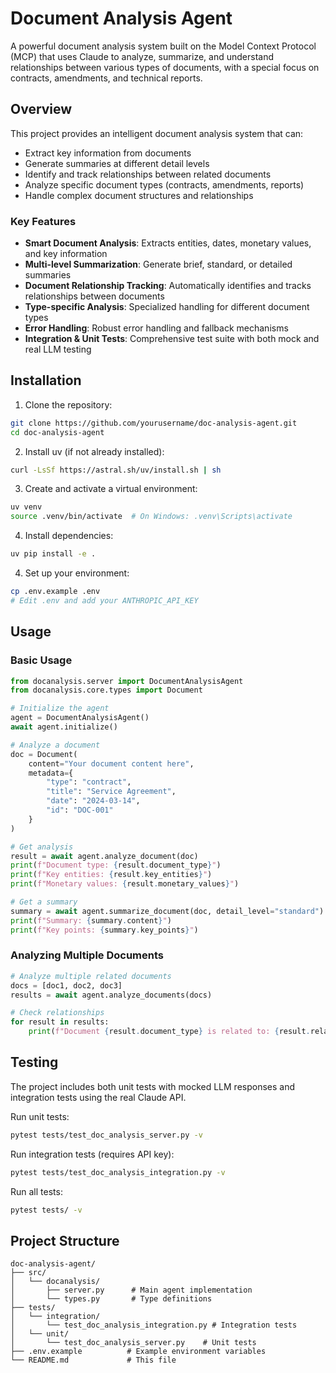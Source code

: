 # Document Analysis Agent

A powerful document analysis system built on the Model Context Protocol (MCP) that uses Claude to analyze, summarize, and understand relationships between various types of documents, with a special focus on contracts, amendments, and technical reports.

## Overview

This project provides an intelligent document analysis system that can:

- Extract key information from documents
- Generate summaries at different detail levels
- Identify and track relationships between related documents
- Analyze specific document types (contracts, amendments, reports)
- Handle complex document structures and relationships

### Key Features

- **Smart Document Analysis**: Extracts entities, dates, monetary values, and key information
- **Multi-level Summarization**: Generate brief, standard, or detailed summaries
- **Document Relationship Tracking**: Automatically identifies and tracks relationships between documents
- **Type-specific Analysis**: Specialized handling for different document types
- **Error Handling**: Robust error handling and fallback mechanisms
- **Integration & Unit Tests**: Comprehensive test suite with both mock and real LLM testing

## Installation

1. Clone the repository:

```bash
git clone https://github.com/yourusername/doc-analysis-agent.git
cd doc-analysis-agent
```

2. Install uv (if not already installed):

```bash
curl -LsSf https://astral.sh/uv/install.sh | sh
```

3. Create and activate a virtual environment:

```bash
uv venv
source .venv/bin/activate  # On Windows: .venv\Scripts\activate
```

4. Install dependencies:

```bash
uv pip install -e .
```

4. Set up your environment:

```bash
cp .env.example .env
# Edit .env and add your ANTHROPIC_API_KEY
```

## Usage

### Basic Usage

```python
from docanalysis.server import DocumentAnalysisAgent
from docanalysis.core.types import Document

# Initialize the agent
agent = DocumentAnalysisAgent()
await agent.initialize()

# Analyze a document
doc = Document(
    content="Your document content here",
    metadata={
        "type": "contract",
        "title": "Service Agreement",
        "date": "2024-03-14",
        "id": "DOC-001"
    }
)

# Get analysis
result = await agent.analyze_document(doc)
print(f"Document type: {result.document_type}")
print(f"Key entities: {result.key_entities}")
print(f"Monetary values: {result.monetary_values}")

# Get a summary
summary = await agent.summarize_document(doc, detail_level="standard")
print(f"Summary: {summary.content}")
print(f"Key points: {summary.key_points}")
```

### Analyzing Multiple Documents

```python
# Analyze multiple related documents
docs = [doc1, doc2, doc3]
results = await agent.analyze_documents(docs)

# Check relationships
for result in results:
    print(f"Document {result.document_type} is related to: {result.related_docs}")
```

## Testing

The project includes both unit tests with mocked LLM responses and integration tests using the real Claude API.

Run unit tests:
```bash
pytest tests/test_doc_analysis_server.py -v
```

Run integration tests (requires API key):

```bash
pytest tests/test_doc_analysis_integration.py -v
```

Run all tests:

```bash
pytest tests/ -v
```

## Project Structure

```
doc-analysis-agent/
├── src/
│   └── docanalysis/
│       ├── server.py      # Main agent implementation
│       └── types.py       # Type definitions
├── tests/
│   └── integration/
│       └── test_doc_analysis_integration.py # Integration tests
│   └── unit/ 
│       └── test_doc_analysis_server.py    # Unit tests
├── .env.example          # Example environment variables
└── README.md             # This file
```
